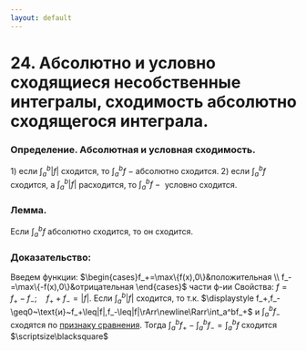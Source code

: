 ```yaml
---
layout: default
---
```

# 24. Абсолютно и условно сходящиеся несобственные интегралы, сходимость абсолютно сходящегося интеграла.

### Определение. Абсолютная и условная сходимость.
$1)$ если $\displaystyle\int_{a}^{b}|f|$ сходится, то $\displaystyle\int_{a}^{b}f~-~$абсолютно сходится.
$2)$ если $\displaystyle\int_{a}^{b}f$ сходится, а $\displaystyle\int_{a}^{b}|f|$ расходится, то $\displaystyle\int_{a}^{b}f~-~$
условно сходится.

### Лемма.
Если $\displaystyle\int_{a}^{b}f~$абсолютно сходится, то он сходится.

### Доказательство:
Введем функции: $\begin{cases}f_+=\max\{f(x),0\}&положительная
\\
f_-=\max\{-f(x),0\}&отрицательная
\end{cases}$ части ф-ии
Свойства: $f=f_+-f_-;\quad f_++f_-=|f|.$
Если $\displaystyle\int_a^b|f|$ сходится, то т.к. $\displaystyle f_+,f_-\geq0~\text{и}~f_+\leq|f|,f_-\leq|f|\rArr\newline\Rarr\int_a^bf_+$ и $\displaystyle\int_a^bf_-$ сходятся по [признаку сравнения](23%20%D0%9F%D1%80%D0%B8%D0%B7%D0%BD%D0%B0%D0%BA%20%D1%81%D1%80%D0%B0%D0%B2%D0%BD%D0%B5%D0%BD%D0%B8%D1%8F%20%D1%81%D1%85%D0%BE%D0%B4%D0%B8%D0%BC%D0%BE%D1%81%D1%82%D0%B8%20%D0%BD%D0%B5%D1%81%D0%BE%D0%B1%D1%81%D1%82%D0%B2%D0%B5%D0%BD%D0%BD%D1%8B%D1%85%20%D0%B8%D0%BD%D1%82%D0%B5%204bbc75478c7d429b8f42ec5e6e3b6aea.md).
Тогда $\displaystyle\int_a^bf_+-\int_a^bf_-=\int_a^bf$  сходится  $\scriptsize\blacksquare$